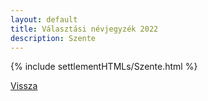 ```yaml
---
layout: default
title: Választási névjegyzék 2022
description: Szente
---
```


{% include settlementHTMLs/Szente.html %}

[Vissza](../)